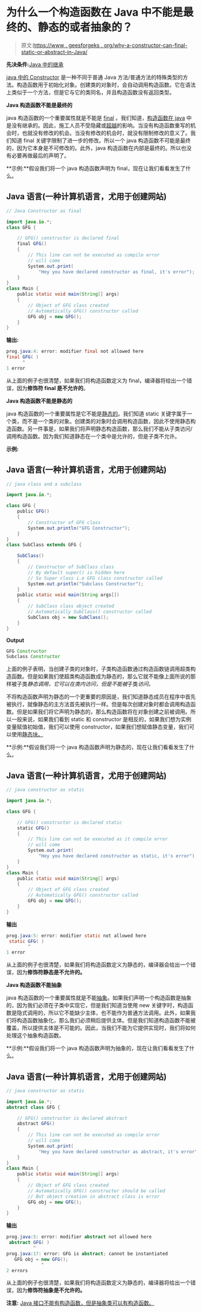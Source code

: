 # 为什么一个构造函数在 Java 中不能是最终的、静态的或者抽象的？

> 原文:[https://www . geesforgeks . org/why-a-constructor-can-final-static-or-abstract-in-Java/](https://www.geeksforgeeks.org/why-a-constructor-can-not-be-final-static-or-abstract-in-java/)

**先决条件:**[Java 中的继承](https://www.geeksforgeeks.org/inheritance-in-java/)

[java 中的 Constructor](https://www.geeksforgeeks.org/constructors-in-java/) 是一种不同于普通 Java 方法/普通方法的特殊类型的方法。构造函数用于初始化对象。创建类的对象时，会自动调用构造函数。它在语法上类似于一个方法，但是它与它的类同名，并且构造函数没有返回类型。

**Java 构造函数不能是最终的**

java 构造函数的一个重要属性就是不能是 [final](https://www.geeksforgeeks.org/final-keyword-java/) 。我们知道，[构造函数在 java](https://www.geeksforgeeks.org/constructors-not-inherited-java/) 中是没有继承的。因此，施工人员不受隐藏或[超越](https://www.geeksforgeeks.org/overriding-in-java/#:~:text=In%20any%20object%2Doriented%20programming,super%2Dclasses%20or%20parent%20classes.&text=Method%20overriding%20is%20one%20of,java%20achieve%20Run%20Time%20Polymorphism.)的影响。当没有构造函数重写的机会时，也就没有修改的机会。当没有修改的机会时，就没有限制修改的意义了。我们知道 final 关键字限制了进一步的修改。所以一个 java 构造函数不可能是最终的，因为它本身是不可修改的。此外，java 构造函数在内部是最终的。所以也没有必要再做最后的声明了。

**示例:**假设我们将一个 java 构造函数声明为 final，现在让我们看看发生了什么。

## Java 语言(一种计算机语言，尤用于创建网站)

```java
// Java Constructor as final

import java.io.*;
class GFG {

    // GFG() constructor is declared final
    final GFG()
    {
        // This line can not be executed as compile error
        // will come
        System.out.print(
            "Hey you have declared constructor as final, it's error");
    }
}
class Main {
    public static void main(String[] args)
    {
        // Object of GFG class created
        // Automatically GFG() constructor called
        GFG obj = new GFG();
    }
}
```

**输出:**

```java
prog.java:4: error: modifier final not allowed here
final GFG( )
      ^
1 error
```

从上面的例子也很清楚，如果我们将构造函数定义为 final，编译器将给出一个错误，因为**修饰符 final 是不允许的**。

**Java 构造函数不能是静态的**

java 构造函数的一个重要属性是它不能是[静态的](https://www.geeksforgeeks.org/static-keyword-java/)。我们知道 static 关键字属于一个类，而不是一个类的对象。创建类的对象时会调用构造函数，因此不使用静态构造函数。另一件事是，如果我们将声明静态构造函数，那么我们不能从子类访问/调用构造函数。因为我们知道静态在一个类中是允许的，但是子类不允许。

**示例:**

## Java 语言(一种计算机语言，尤用于创建网站)

```java
// java class and a subclass

import java.io.*;

class GFG {
    public GFG()
    {
        // Constructor of GFG class
        System.out.println("GFG Constructor");
    }
}
class SubClass extends GFG {

    SubClass()
    {
        // Constructor of SubClass class
        // By default super() is hidden here
        // So Super class i.e GFG class constructor called
        System.out.println("Subclass Constructor");
    }
    public static void main(String args[])
    {
        // SubClass class object created
        // Automatically SubClass() constructor called
        SubClass obj = new SubClass();
    }
}
```

**Output**

```java
GFG Constructor
Subclass Constructor
```

上面的例子表明，当创建子类的对象时，子类构造函数通过构造函数链调用超类构造函数。但是如果我们使超类构造函数成为静态的，那么它就不能像上面所说的那样被子类*静态调用，它可以在类内访问，但是不能被*子类*访问。*

不将构造函数声明为静态的一个更重要的原因是，我们知道静态成员在程序中首先被执行，就像静态的主方法首先被执行一样。但是每次创建对象时都会调用构造函数。但是如果我们将它声明为静态的，那么构造函数将在对象创建之前被调用。所以一般来说，如果我们看到 static 和 constructor 是相反的，如果我们想为实例变量赋值初始值，我们可以使用 constructor，如果我们想赋值静态变量，我们可以使用[静态块。](https://www.geeksforgeeks.org/g-fact-79/)

**示例:**假设我们将一个 java 构造函数声明为静态的，现在让我们看看发生了什么。

## Java 语言(一种计算机语言，尤用于创建网站)

```java
// java constructor as static

import java.io.*;

class GFG {

    // GFG() constructor is declared static
    static GFG()
    {
        // This line can not be executed as it compile error
        // will come
        System.out.print(
            "Hey you have declared constructor as static, it's error");
    }
}
class Main {
    public static void main(String[] args)
    {
        // Object of GFG class created
        // Automatically GFG() constructor called
        GFG obj = new GFG();
    }
}
```

**输出**

```java
prog.java:5: error: modifier static not allowed here
 static GFG( )
        ^
1 error
```

从上面的例子也很清楚，如果我们将构造函数定义为静态的，编译器会给出一个错误，因为**修饰符静态是不允许的。**

**Java 构造函数不能抽象**

java 构造函数的一个重要属性就是不能[抽象](https://www.geeksforgeeks.org/abstract-keyword-in-java/)。如果我们声明一个构造函数是抽象的，因为我们必须在子类中实现它，但是我们知道当使用 new 关键字时，构造函数是隐式调用的，所以它不能缺少主体，也不能作为普通方法调用。此外，如果我们将构造函数抽象化，那么我们必须稍后提供主体。但是我们知道构造函数不能被覆盖，所以提供主体是不可能的。因此，当我们不能为它提供实现时，我们将如何处理这个抽象构造函数。

**示例:**假设我们将一个 java 构造函数声明为抽象的，现在让我们看看发生了什么。

## Java 语言(一种计算机语言，尤用于创建网站)

```java
// java constructor as static

import java.io.*;
abstract class GFG {

    // GFG() constructor is declared abstract
    abstract GFG()
    {
        // This line can not be executed as compile error
        // will come
        System.out.print(
            "Hey you have declared constructor as abstract, it's error");
    }
}
class Main {
    public static void main(String[] args)
    {
        // Object of GFG class created
        // Automatically GFG() constructor should be called
        // But object creation in abstract class is error
        GFG obj = new GFG();
    }
}
```

**输出**

```java
prog.java:5: error: modifier abstract not allowed here
 abstract GFG( )
          ^
prog.java:17: error: GFG is abstract; cannot be instantiated
   GFG obj = new GFG();
             ^
2 errors
```

从上面的例子也很清楚，如果我们将构造函数定义为静态的，编译器将给出一个错误，因为**修饰符抽象是不允许的。**

**注意:** [Java 接口不能有构造函数，但是抽象类可以有构造函数。](https://www.geeksforgeeks.org/why-java-interfaces-cannot-have-constructor-but-abstract-classes-can-have/)